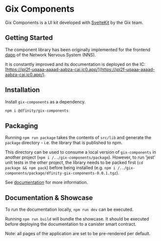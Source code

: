 # Gix Components

Gix Components is a UI kit developed with [SvelteKit](https://kit.svelte.dev) by the Gix team.

## Getting Started

The component library has been originally implemented for the frontend [dapp](https://nns.ic0.app/) of the Network Nervous System (NNS).

It is constantly improved and its documentation is deployed on the IC: [https://ipi2f-uqaaa-aaaad-aabza-cai.ic0.app/](https://ipi2f-uqaaa-aaaad-aabza-cai.ic0.app/).

## Installation

Install `gix-components` as a dependency.

```bash
npm i @dfinity/gix-components
```

## Packaging

Running `npm run package` takes the contents of `src/lib` and generate the `package` directory - i.e. the library that is published to npm.

This directory can be used to consume a local version of `gix-components` in another project (`npm i /../gix-components/package`).
However, to run 'jest' unit tests in the other project, the library needs to be packed first (`cd package && npm pack`) before being installed (e.g. `npm i /../gix-components/package/dfinity-gix-components-0.0.1.tgz`).

See [documentation](https://kit.svelte.dev/docs/packaging) for more information.

## Documentation & Showcase

To run the documentation locally, `npm run dev` can be executed.

Running `npm run build` will bundle the showcase. It should be executed before deploying the documentation to a canister smart contract.

Note: all pages of the application are set to be pre-rendered per default.
